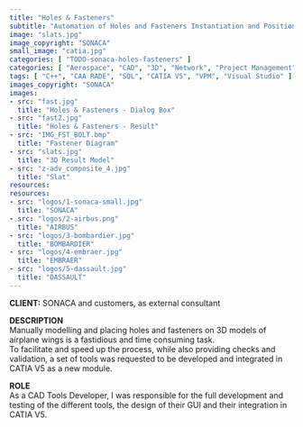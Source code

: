 ```yaml
---
title: "Holes & Fasteners"
subtitle: "Automation of Holes and Fasteners Instantiation and Positionning"
image: "slats.jpg"
image_copyright: "SONACA"
small_image: "catia.jpg"
categories: [ "TODO-sonaca-holes-fasteners" ]
categories: [ "Aerospace", "CAD", "3D", "Network", "Project Management", "Consulting", "R&D" ]
tags: [ "C++", "CAA RADE", "SQL", "CATIA V5", "VPM", "Visual Studio" ]
images_copyright: "SONACA"
images:
- src: "fast.jpg"
  title: "Holes & Fasteners - Dialog Box"
- src: "fast2.jpg"
  title: "Holes & Fasteners - Result"
- src: "IMG_FST_BOLT.bmp"
  title: "Fastener Diagram"
- src: "slats.jpg"
  title: "3D Result Model"
- src: "z-adv_composite_4.jpg"
  title: "Slat"
resources:
resources:
- src: "logos/1-sonaca-small.jpg"
  title: "SONACA"
- src: "logos/2-airbus.png"
  title: "AIRBUS"
- src: "logos/3-bombardier.jpg"
  title: "BOMBARDIER"
- src: "logos/4-embraer.jpg"
  title: "EMBRAER"
- src: "logos/5-dassault.jpg"
  title: "DASSAULT"
---
```


<b>CLIENT:</b> SONACA and customers, as external consultant<br>

<b>DESCRIPTION</b><br>
Manually modelling and placing holes and fasteners on 3D models of airplane wings is a fastidious and time consuming task.<br>
To facilitate and speed up the process, while also providing checks and validation, a set of tools was requested to be developed and integrated in CATIA V5 as a new module.<br>

<b>ROLE</b><br>
As a CAD Tools Developer, I was responsible for the full development and testing of the different tools, the design of their GUI and their integration in CATIA V5.<br>
